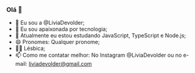 ### Olá 👋

- 👋 Eu sou a @LiviaDevolder;
- 🤖 Eu sou apaixonada por tecnologia;
- 🌱 Atualmente eu estou estudando JavaScript, TypeScript e Node.js;
- 😄 Pronomes: Qualquer pronome;
- 🏳️‍🌈 Lésbica;
- 📫 Como me contatar melhor: No Instagram @LiviaDevolder ou no e-mail: liviadevolder@gmail.com
<!--
**LiviaDevolder/LiviaDevolder** is a ✨ _special_ ✨ repository because its `README.md` (this file) appears on your GitHub profile.

Here are some ideas to get you started:

- 🔭 I’m currently working on ...
- 🌱 I’m currently learning ...
- 👯 I’m looking to collaborate on ...
- 🤔 I’m looking for help with ...
- 💬 Ask me about ...
- 📫 How to reach me: ...
- 😄 Pronouns: ...
- ⚡ Fun fact: ...
-->
